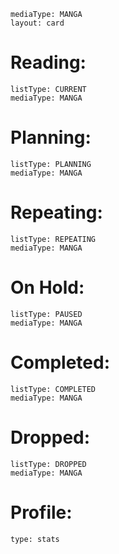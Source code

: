```anilist-search
mediaType: MANGA
layout: card
```
# Reading:
```anilist
listType: CURRENT
mediaType: MANGA
```

# Planning:
```anilist
listType: PLANNING
mediaType: MANGA
```
# Repeating:
```anilist
listType: REPEATING
mediaType: MANGA
```
# On Hold:
```anilist
listType: PAUSED
mediaType: MANGA
```

# Completed:
```anilist
listType: COMPLETED
mediaType: MANGA
```
# Dropped:
```anilist
listType: DROPPED
mediaType: MANGA
```
# Profile:
```anilist
type: stats
```
